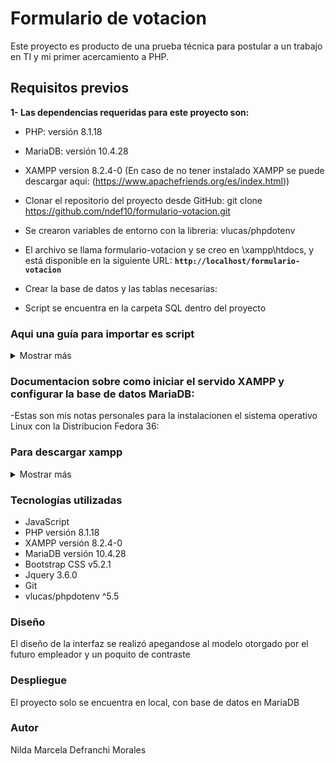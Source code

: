 # **Formulario de votacion**

Este proyecto es producto de una prueba técnica para postular a un trabajo en TI y mi primer acercamiento a PHP. 

## **Requisitos previos**

**1- Las dependencias requeridas para este proyecto son:**

- PHP: versión 8.1.18 

- MariaDB: versión 10.4.28

- XAMPP version 8.2.4-0 (En caso de no tener instalado XAMPP se puede descargar aqui: (https://www.apachefriends.org/es/index.html))

- Clonar el repositorio del proyecto desde GitHub: git clone https://github.com/ndef10/formulario-votacion.git

- Se crearon variables de entorno con la libreria: vlucas/phpdotenv

- El archivo se llama formulario-votacion y se creo en \xampp\htdocs, y está disponible en la siguiente URL: **`http://localhost/formulario-votacion`** 

-  Crear la base de datos y las tablas necesarias:

- Script se encuentra en la carpeta SQL dentro del proyecto

### Aqui una guía para importar es script

<details>
<summary>Mostrar más</summary>

Para importar un script SQL en una base de datos MariaDB, puedes seguir los siguientes pasos:

Asegúrate de tener instalado el sistema de gestión de base de datos MariaDB y de haber iniciado el servidor.

Abre una terminal o línea de comandos y accede al directorio donde se encuentra el archivo SQL que deseas importar.

Utiliza el comando mysql seguido de los parámetros necesarios para conectarte a la base de datos. Por ejemplo, si estás trabajando en localhost con el usuario "root" y sin contraseña, el comando sería:


mysql -u root -p
Si tienes una contraseña configurada para el usuario "root", se te solicitará ingresarla después de ejecutar el comando.

Una vez que estés conectado a la base de datos, puedes importar el script SQL utilizando el comando source seguido de la ruta completa del archivo SQL. Por ejemplo:


source /ruta/al/archivo.sql
Asegúrate de reemplazar /ruta/al/archivo.sql con la ruta correcta hacia tu archivo SQL.

El comando source ejecutará el script SQL y comenzará a importar las instrucciones y datos en la base de datos. Dependiendo del tamaño del archivo y la cantidad de instrucciones, esto puede llevar algún tiempo.

Una vez que el proceso de importación haya finalizado, recibirás un mensaje indicando que se ha importado correctamente.

Es importante tener en cuenta que al importar un script SQL, este puede contener instrucciones para crear tablas, insertar datos, definir relaciones y realizar otras operaciones relacionadas con la base de datos. Asegúrate de que el script SQL sea compatible con la versión de MariaDB que estás utilizando y que estés importando en la base de datos correcta.

Recuerda que es recomendable realizar una copia de seguridad de tu base de datos antes de realizar cualquier importación o modificación importante.

</details>



### Documentacion sobre como iniciar el servido XAMPP y configurar la base de datos MariaDB:

-Estas son mis notas personales para la instalacionen el sistema operativo Linux con la Distribucion Fedora 36:

### Para descargar xampp

<details>
<summary>Mostrar más</summary>

[Download XAMPP](https://www.apachefriends.org/download.html)

En terminal ir a Download con este comando: **cd Download**

listamos, para ver lo descargado con **ls**

ponemos el siguiente comando: **sudo chmod +x ./xampp-linux-x64-8.2.4-0-installer.run**

pedira clave root (el pc)

luego ejecutamos sudo **./xampp-linux-x64-8.2.4-0-installer.run**

y se abrira una ventana donde solo debemos dar siguiente hasta terminar y cerrar

los archivos descargados se guardan en: **cd /opt/lampp**

y al listar con **ls** podemos acceder a la carpeta **htdocs** aqui es donde se crearan los proyectos en php

para ejecutar la interfaz grafica se debe usar el sgte. comando: **sudo ./manager-linux-x64.run**

en la interfaz grafica, pichar en **Manage Servers, start all** y se tiene que poner **verde** las tres pelotitas, si la ultima no se pone roja, es que falta instalar lib y se hace con este comando: 

**sudo dnf install libnsl** 

para probar que xampp funciona, ir al navegador y poner la siguiente URL: http://localhost/dashboard/

en le link que dice **phpMyAdmin** es donde se trabaja normalmente y debe estar ok 

para poder crear carpetas aca hay que hacer la siguiente configuracion:

- **sudo chown -R Marce:Marce /opt/lampp/htdocs**
- para saber cual es nuestro usuario se usa; **whoami** 
- y para ver los grupos: **groups Marce**
- para crear un archivo: **touch hola.html**
- para editar el archivo: **nano hola.html** y adentro se puede escribir y grabar normalmente
- para ver lo editado en el navegador , voy a [localhost/hola.html](http://localhost/hola.html)
- con **dolphin .** voy a la interfaz grafica para crear archivos

En pampp, si voy a bin con cd bin puedo ver toda la lineas de comando y desde aca al poner el comando: **./php —version** obtengo la version que tengo instalada de php, para poder verla desde el inicio: 

- **sudo nano /etc/profile**

no tocar nada y bajar al final donde pondremos lo siguiente:

- **export PATH=”$PATH:/opt/lampp/bin”**

luego al ir al inicio de la terminal poner: source /etc/profile

y abajo poner: php —version podemos ver la version de php desde aca y termina la configuracion quedando en forma global
s
</details>



### **Tecnologías utilizadas**

- JavaScript
- PHP versión 8.1.18
- XAMPP versión 8.2.4-0
- MariaDB versión 10.4.28
- Bootstrap CSS v5.2.1
- Jquery 3.6.0 
- Git
- vlucas/phpdotenv ^5.5



### **Diseño**

El diseño de la interfaz se realizó apegandose al modelo otorgado por el futuro empleador y un poquito de contraste



### **Despliegue**

El proyecto solo se encuentra en local, con base de datos en MariaDB



### **Autor**

Nilda Marcela Defranchi Morales